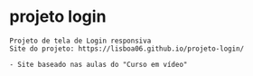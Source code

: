 # projeto login
    Projeto de tela de Login responsiva
    Site do projeto: https://lisboa06.github.io/projeto-login/

    - Site baseado nas aulas do "Curso em vídeo"